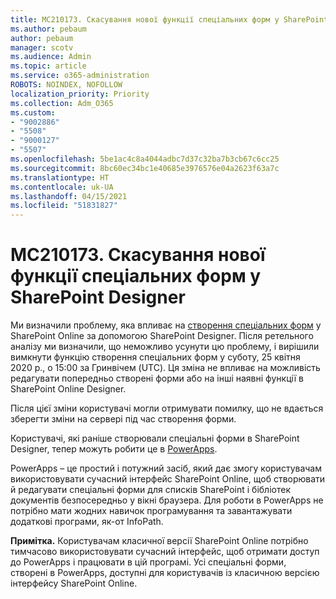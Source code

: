 ```yaml
---
title: MC210173. Скасування нової функції спеціальних форм у SharePoint Designer
ms.author: pebaum
author: pebaum
manager: scotv
ms.audience: Admin
ms.topic: article
ms.service: o365-administration
ROBOTS: NOINDEX, NOFOLLOW
localization_priority: Priority
ms.collection: Adm_O365
ms.custom:
- "9002886"
- "5508"
- "9000127"
- "5507"
ms.openlocfilehash: 5be1ac4c8a4044adbc7d37c32ba7b3cb67c6cc25
ms.sourcegitcommit: 8bc60ec34bc1e40685e3976576e04a2623f63a7c
ms.translationtype: HT
ms.contentlocale: uk-UA
ms.lasthandoff: 04/15/2021
ms.locfileid: "51831827"
---
```

# <a name="mc210173---sharepoint-designer-new-custom-form-feature-deprecation"></a>MC210173. Скасування нової функції спеціальних форм у SharePoint Designer

Ми визначили проблему, яка впливає на [створення спеціальних форм](https://support.microsoft.com/en-us/office/create-a-custom-list-form-using-sharepoint-designer-917d8fdb-ee00-4441-adb3-a94612d1d105?ui=en-us&rs=en-us&ad=us#bm2) у SharePoint Online за допомогою SharePoint Designer. Після ретельного аналізу ми визначили, що неможливо усунути цю проблему, і вирішили вимкнути функцію створення спеціальних форм у суботу, 25 квітня 2020 р., о 15:00 за Гринвічем (UTC). Ця зміна не впливає на можливість редагувати попередньо створені форми або на інші наявні функції в SharePoint Online Designer.

Після цієї зміни користувачі могли отримувати помилку, що не вдається зберегти зміни на сервері під час створення форми.

Користувачі, які раніше створювали спеціальні форми в SharePoint Designer, тепер можуть робити це в [PowerApps](https://docs.microsoft.com/powerapps/maker/canvas-apps/customize-list-form).

PowerApps – це простий і потужний засіб, який дає змогу користувачам використовувати сучасний інтерфейс SharePoint Online, щоб створювати й редагувати спеціальні форми для списків SharePoint і бібліотек документів безпосередньо у вікні браузера. Для роботи в PowerApps не потрібно мати жодних навичок програмування та завантажувати додаткові програми, як-от InfoPath.

**Примітка.** Користувачам класичної версії SharePoint Online потрібно тимчасово використовувати сучасний інтерфейс, щоб отримати доступ до PowerApps і працювати в цій програмі. Усі спеціальні форми, створені в PowerApps, доступні для користувачів із класичною версією інтерфейсу SharePoint Online.
